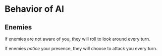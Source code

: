 
# Behavior of AI

Enemies
-------

If enemies are not aware of you, they will roll to look around every turn.

If enemies _notice_ your presence, they will choose to attack you every turn.

